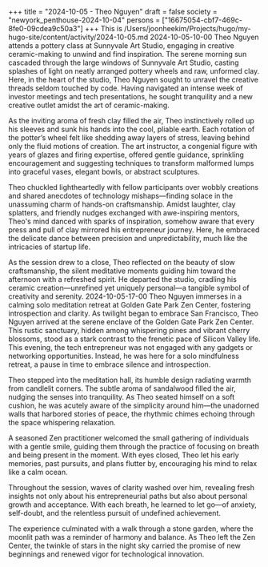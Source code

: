 +++
title = "2024-10-05 - Theo Nguyen"
draft = false
society = "newyork_penthouse-2024-10-04"
persons = ["16675054-cbf7-469c-8fe0-09cdea9c50a3"]
+++
This is /Users/joonheekim/Projects/hugo/my-hugo-site/content/activity/2024-10-05.md
2024-10-05-10-00
Theo Nguyen attends a pottery class at Sunnyvale Art Studio, engaging in creative ceramic-making to unwind and find inspiration.
The serene morning sun cascaded through the large windows of Sunnyvale Art Studio, casting splashes of light on neatly arranged pottery wheels and raw, unformed clay. Here, in the heart of the studio, Theo Nguyen sought to unravel the creative threads seldom touched by code. Having navigated an intense week of investor meetings and tech presentations, he sought tranquility and a new creative outlet amidst the art of ceramic-making.

As the inviting aroma of fresh clay filled the air, Theo instinctively rolled up his sleeves and sunk his hands into the cool, pliable earth. Each rotation of the potter’s wheel felt like shedding away layers of stress, leaving behind only the fluid motions of creation. The art instructor, a congenial figure with years of glazes and firing expertise, offered gentle guidance, sprinkling encouragement and suggesting techniques to transform malformed lumps into graceful vases, elegant bowls, or abstract sculptures. 

Theo chuckled lightheartedly with fellow participants over wobbly creations and shared anecdotes of technology mishaps—finding solace in the unassuming charm of hands-on craftsmanship. Amidst laughter, clay splatters, and friendly nudges exchanged with awe-inspiring mentors, Theo's mind danced with sparks of inspiration, somehow aware that every press and pull of clay mirrored his entrepreneur journey. Here, he embraced the delicate dance between precision and unpredictability, much like the intricacies of startup life.

As the session drew to a close, Theo reflected on the beauty of slow craftsmanship, the silent meditative moments guiding him toward the afternoon with a refreshed spirit. He departed the studio, cradling his ceramic creation—unrefined yet uniquely personal—a tangible symbol of creativity and serenity.
2024-10-05-17-00
Theo Nguyen immerses in a calming solo meditation retreat at Golden Gate Park Zen Center, fostering introspection and clarity.
As twilight began to embrace San Francisco, Theo Nguyen arrived at the serene enclave of the Golden Gate Park Zen Center. This rustic sanctuary, hidden among whispering pines and vibrant cherry blossoms, stood as a stark contrast to the frenetic pace of Silicon Valley life. This evening, the tech entrepreneur was not engaged with any gadgets or networking opportunities. Instead, he was here for a solo mindfulness retreat, a pause in time to embrace silence and introspection.

Theo stepped into the meditation hall, its humble design radiating warmth from candlelit corners. The subtle aroma of sandalwood filled the air, nudging the senses into tranquility. As Theo seated himself on a soft cushion, he was acutely aware of the simplicity around him—the unadorned walls that harbored stories of peace, the rhythmic chimes echoing through the space whispering relaxation.

A seasoned Zen practitioner welcomed the small gathering of individuals with a gentle smile, guiding them through the practice of focusing on breath and being present in the moment. With eyes closed, Theo let his early memories, past pursuits, and plans flutter by, encouraging his mind to relax like a calm ocean.

Throughout the session, waves of clarity washed over him, revealing fresh insights not only about his entrepreneurial paths but also about personal growth and acceptance. With each breath, he learned to let go—of anxiety, self-doubt, and the relentless pursuit of undefined achievement.

The experience culminated with a walk through a stone garden, where the moonlit path was a reminder of harmony and balance. As Theo left the Zen Center, the twinkle of stars in the night sky carried the promise of new beginnings and renewed vigor for technological innovation.
